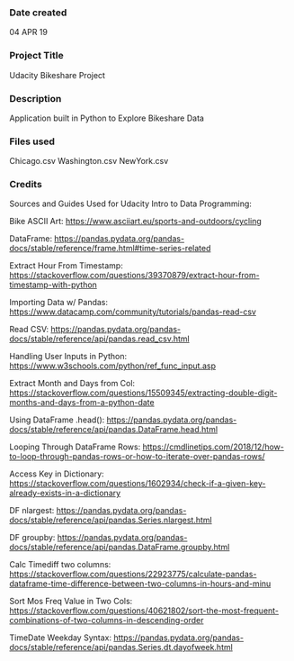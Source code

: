 ### Date created
04 APR 19

### Project Title
Udacity Bikeshare Project

### Description
Application built in Python to Explore Bikeshare Data

### Files used
Chicago.csv
Washington.csv
NewYork.csv

### Credits

Sources and Guides Used for Udacity Intro to Data Programming:


Bike ASCII Art: https://www.asciiart.eu/sports-and-outdoors/cycling

DataFrame: https://pandas.pydata.org/pandas-docs/stable/reference/frame.html#time-series-related

Extract Hour From Timestamp: https://stackoverflow.com/questions/39370879/extract-hour-from-timestamp-with-python

Importing Data w/ Pandas: https://www.datacamp.com/community/tutorials/pandas-read-csv

Read CSV: https://pandas.pydata.org/pandas-docs/stable/reference/api/pandas.read_csv.html

Handling User Inputs in Python: https://www.w3schools.com/python/ref_func_input.asp

Extract Month and Days from Col: https://stackoverflow.com/questions/15509345/extracting-double-digit-months-and-days-from-a-python-date

Using DataFrame .head(): https://pandas.pydata.org/pandas-docs/stable/reference/api/pandas.DataFrame.head.html

Looping Through DataFrame Rows: https://cmdlinetips.com/2018/12/how-to-loop-through-pandas-rows-or-how-to-iterate-over-pandas-rows/

Access Key in Dictionary: https://stackoverflow.com/questions/1602934/check-if-a-given-key-already-exists-in-a-dictionary

DF nlargest: https://pandas.pydata.org/pandas-docs/stable/reference/api/pandas.Series.nlargest.html

DF groupby: https://pandas.pydata.org/pandas-docs/stable/reference/api/pandas.DataFrame.groupby.html

Calc Timediff two columns: https://stackoverflow.com/questions/22923775/calculate-pandas-dataframe-time-difference-between-two-columns-in-hours-and-minu

Sort Mos Freq Value in Two Cols: https://stackoverflow.com/questions/40621802/sort-the-most-frequent-combinations-of-two-columns-in-descending-order

TimeDate Weekday Syntax: https://pandas.pydata.org/pandas-docs/stable/reference/api/pandas.Series.dt.dayofweek.html
